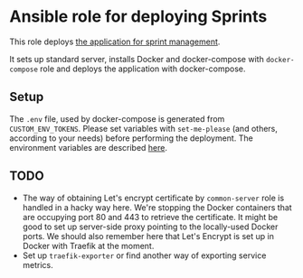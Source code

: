 Ansible role for deploying Sprints
============================================================

This role deploys [the application for sprint management][1].

It sets up standard server, installs Docker and docker-compose with `docker-compose` role
and deploys the application with docker-compose.

## Setup
The `.env` file, used by docker-compose is generated from `CUSTOM_ENV_TOKENS`.
Please set variables with `set-me-please` (and others, according to your needs) before performing the deployment.
The environment variables are described [here][2].

## TODO
- The way of obtaining Let's encrypt certificate by `common-server` role is handled in a hacky way here.
  We're stopping the Docker containers that are occupying port 80 and 443 to retrieve the certificate.
  It might be good to set up server-side proxy pointing to the locally-used Docker ports.
  We should also remember here that Let's Encrypt is set up in Docker with Traefik at the moment.
- Set up `traefik-exporter` or find another way of exporting service metrics. 

[1]: https://github.com/open-craft/sprints
[2]: https://github.com/open-craft/sprints/blob/master/config/settings/base.py
